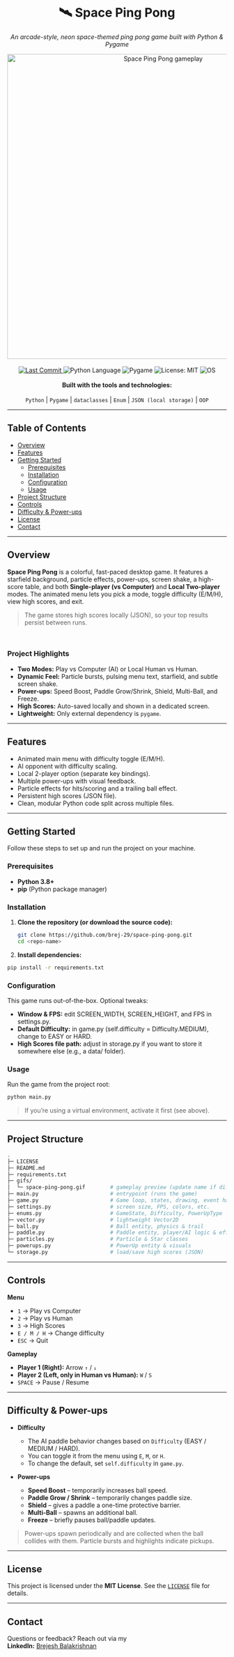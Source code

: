 <div align="center">
  <h1>🛰️ Space Ping Pong</h1>
  <p><i>An arcade-style, neon space-themed ping pong game built with Python & Pygame</i></p>

  <!-- Gameplay preview (ensure the filename below matches your gifs folder) -->
  <img src="gifs/SpacePingPongDemo.gif" alt="Space Ping Pong gameplay" width="700">
</div>

<br>

<div align="center">
  <!-- Update the repo path in the href and badge if your repo name differs -->
  <a href="https://github.com/brej-29/space-ping-pong">
    <img alt="Last Commit" src="https://img.shields.io/github/last-commit/brej-29/space-ping-pong">
  </a>
  <img alt="Python Language" src="https://img.shields.io/badge/Language-Python-blue">
  <img alt="Pygame" src="https://img.shields.io/badge/Library-Pygame-brightgreen">
  <img alt="License: MIT" src="https://img.shields.io/badge/License-MIT-yellow">
  <img alt="OS" src="https://img.shields.io/badge/OS-Windows%20%7C%20macOS%20%7C%20Linux-lightgrey">
</div>

<div align="center">
  <br>
  <b>Built with the tools and technologies:</b>
  <br><br>
  <code>Python</code> | <code>Pygame</code> | <code>dataclasses</code> | <code>Enum</code> | <code>JSON (local storage)</code> | <code>OOP</code>
</div>

---

## **Table of Contents**
* [Overview](#overview)
* [Features](#features)
* [Getting Started](#getting-started)
  * [Prerequisites](#prerequisites)
  * [Installation](#installation)
  * [Configuration](#configuration)
  * [Usage](#usage)
* [Project Structure](#project-structure)
* [Controls](#controls)
* [Difficulty & Power-ups](#difficulty--power-ups)
* [License](#license)
* [Contact](#contact)

---

## **Overview**

**Space Ping Pong** is a colorful, fast-paced desktop game. It features a starfield background, particle effects, power-ups, screen shake, a high-score table, and both **Single-player (vs Computer)** and **Local Two-player** modes. The animated menu lets you pick a mode, toggle difficulty (E/M/H), view high scores, and exit.

> The game stores high scores locally (JSON), so your top results persist between runs.

<br>

### **Project Highlights**
- **Two Modes:** Play vs Computer (AI) or Local Human vs Human.
- **Dynamic Feel:** Particle bursts, pulsing menu text, starfield, and subtle screen shake.
- **Power-ups:** Speed Boost, Paddle Grow/Shrink, Shield, Multi-Ball, and Freeze.
- **High Scores:** Auto-saved locally and shown in a dedicated screen.
- **Lightweight:** Only external dependency is `pygame`.

---

## **Features**
- Animated main menu with difficulty toggle (E/M/H).
- AI opponent with difficulty scaling.
- Local 2-player option (separate key bindings).
- Multiple power-ups with visual feedback.
- Particle effects for hits/scoring and a trailing ball effect.
- Persistent high scores (JSON file).
- Clean, modular Python code split across multiple files.

---

## **Getting Started**

Follow these steps to set up and run the project on your machine.

### **Prerequisites**
- **Python 3.8+**
- **pip** (Python package manager)

### **Installation**
1. **Clone the repository (or download the source code):**  
   ``` sh
   git clone https://github.com/brej-29/space-ping-pong.git
   cd <repo-name>
     ```

2. **Install dependencies:**
  ``` sh
  pip install -r requirements.txt
  ```

### Configuration
 This game runs out-of-the-box. Optional tweaks:
- **Window & FPS:** edit SCREEN_WIDTH, SCREEN_HEIGHT, and FPS in settings.py.
- **Default Difficulty:** in game.py (self.difficulty = Difficulty.MEDIUM), change to EASY or HARD.
- **High Scores file path:** adjust in storage.py if you want to store it somewhere else (e.g., a data/ folder).

### Usage
Run the game from the project root:
``` sh
python main.py
```
> If you’re using a virtual environment, activate it first (see above).

---

## Project Structure

``` bash
.
├─ LICENSE
├─ README.md
├─ requirements.txt
├─ gifs/
│  └─ space-ping-pong.gif        # gameplay preview (update name if different)
├─ main.py                       # entrypoint (runs the game)
├─ game.py                       # Game loop, states, drawing, event handling
├─ settings.py                   # screen size, FPS, colors, etc.
├─ enums.py                      # GameState, Difficulty, PowerUpType
├─ vector.py                     # lightweight Vector2D
├─ ball.py                       # Ball entity, physics & trail
├─ paddle.py                     # Paddle entity, player/AI logic & effects
├─ particles.py                  # Particle & Star classes
├─ powerups.py                   # PowerUp entity & visuals
└─ storage.py                    # load/save high scores (JSON)

```

---

## **Controls**

**Menu**
- `1` → Play vs Computer  
- `2` → Play vs Human  
- `3` → High Scores  
- `E / M / H` → Change difficulty  
- `ESC` → Quit

**Gameplay**
- **Player 1 (Right):** Arrow `↑` / `↓`  
- **Player 2 (Left, only in Human vs Human):** `W` / `S`  
- `SPACE` → Pause / Resume

---

## **Difficulty & Power-ups**

- **Difficulty**
  - The AI paddle behavior changes based on `Difficulty` (EASY / MEDIUM / HARD).  
  - You can toggle it from the menu using `E`, `M`, or `H`.  
  - To change the default, set `self.difficulty` in `game.py`.

- **Power-ups**
  - **Speed Boost** – temporarily increases ball speed.  
  - **Paddle Grow / Shrink** – temporarily changes paddle size.  
  - **Shield** – gives a paddle a one-time protective barrier.  
  - **Multi-Ball** – spawns an additional ball.  
  - **Freeze** – briefly pauses ball/paddle updates.
  
> Power-ups spawn periodically and are collected when the ball collides with them. Particle bursts and highlights indicate pickups.

---

## **License**
This project is licensed under the **MIT License**. See the [`LICENSE`](LICENSE) file for details.

---

## **Contact**
Questions or feedback? Reach out via my  
**LinkedIn:** [Brejesh Balakrishnan](https://www.linkedin.com/in/brejesh-balakrishnan-7855051b9/)

